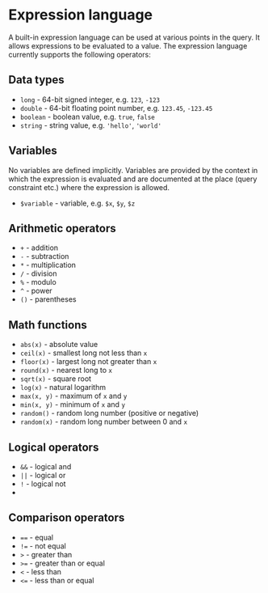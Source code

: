 # Expression language

A built-in expression language can be used at various points in the query. It allows expressions to be evaluated to 
a value. The expression language currently supports the following operators:

## Data types

- `long` - 64-bit signed integer, e.g. `123`, `-123`
- `double` - 64-bit floating point number, e.g. `123.45`, `-123.45`
- `boolean` - boolean value, e.g. `true`, `false`
- `string` - string value, e.g. `'hello'`, `'world'`

## Variables

No variables are defined implicitly. Variables are provided by the context in which the expression is evaluated and are 
documented at the place (query constraint etc.) where the expression is allowed.

- `$variable` - variable, e.g. `$x`, `$y`, `$z`

## Arithmetic operators

- `+` - addition
- `-` - subtraction
- `*` - multiplication
- `/` - division
- `%` - modulo
- `^` - power
- `()` - parentheses

## Math functions

- `abs(x)` - absolute value
- `ceil(x)` - smallest long not less than `x`
- `floor(x)` - largest long not greater than `x`
- `round(x)` - nearest long to `x`
- `sqrt(x)` - square root
- `log(x)` - natural logarithm
- `max(x, y)` - maximum of `x` and `y`
- `min(x, y)` - minimum of `x` and `y`
- `random()` - random long number (positive or negative)
- `random(x)` - random long number between 0 and `x`

## Logical operators

- `&&` - logical and
- `||` - logical or
- `!` - logical not
- 
## Comparison operators

- `==` - equal
- `!=` - not equal
- `>` - greater than
- `>=` - greater than or equal
- `<` - less than
- `<=` - less than or equal